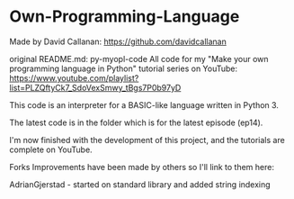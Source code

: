 # Own-Programming-Language
Made by David Callanan: https://github.com/davidcallanan


original README.md:
py-myopl-code
All code for my "Make your own programming language in Python" tutorial series on YouTube: https://www.youtube.com/playlist?list=PLZQftyCk7_SdoVexSmwy_tBgs7P0b97yD

This code is an interpreter for a BASIC-like language written in Python 3.

The latest code is in the folder which is for the latest episode (ep14).

I'm now finished with the development of this project, and the tutorials are complete on YouTube.

Forks
Improvements have been made by others so I'll link to them here:

AdrianGjerstad - started on standard library and added string indexing
